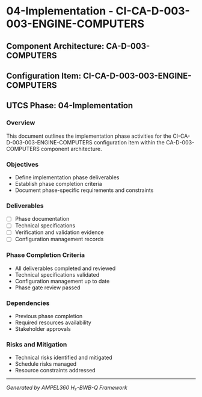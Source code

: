 # 04-Implementation - CI-CA-D-003-003-ENGINE-COMPUTERS

## Component Architecture: CA-D-003-COMPUTERS
## Configuration Item: CI-CA-D-003-003-ENGINE-COMPUTERS
## UTCS Phase: 04-Implementation

### Overview
This document outlines the implementation phase activities for the CI-CA-D-003-003-ENGINE-COMPUTERS configuration item within the CA-D-003-COMPUTERS component architecture.

### Objectives
- Define implementation phase deliverables
- Establish phase completion criteria
- Document phase-specific requirements and constraints

### Deliverables
- [ ] Phase documentation
- [ ] Technical specifications
- [ ] Verification and validation evidence
- [ ] Configuration management records

### Phase Completion Criteria
- All deliverables completed and reviewed
- Technical specifications validated
- Configuration management up to date
- Phase gate review passed

### Dependencies
- Previous phase completion
- Required resources availability
- Stakeholder approvals

### Risks and Mitigation
- Technical risks identified and mitigated
- Schedule risks managed
- Resource constraints addressed

---
*Generated by AMPEL360 H₂-BWB-Q Framework*

